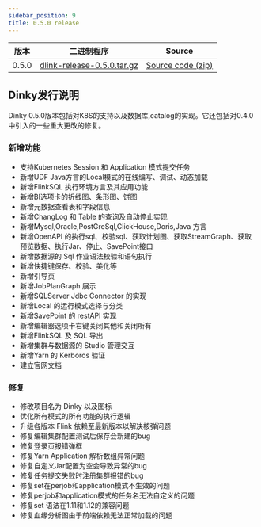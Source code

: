 ```yaml
---
sidebar_position: 9
title: 0.5.0 release
---
```


| 版本   | 二进制程序                                                                                                                | Source                                                                               |
|-------|----------------------------------------------------------------------------------------------------------------------|--------------------------------------------------------------------------------------|
| 0.5.0 | [dlink-release-0.5.0.tar.gz](https://github.com/DataLinkDC/dlink/releases/download/0.5.0/dlink-release-0.5.0.tar.gz) | [Source code (zip)](https://github.com/DataLinkDC/dlink/archive/refs/tags/0.5.0.zip) |



## Dinky发行说明

Dinky 0.5.0版本包括对K8S的支持以及数据库,catalog的实现。它还包括对0.4.0 中引入的一些重大更改的修复。

### 新增功能
- 支持Kubernetes Session 和 Application 模式提交任务
- 新增UDF Java方言的Local模式的在线编写、调试、动态加载
- 新增FlinkSQL 执行环境方言及其应用功能
- 新增BI选项卡的折线图、条形图、饼图
- 新增元数据查看表和字段信息
- 新增ChangLog 和 Table 的查询及自动停止实现
- 新增Mysql,Oracle,PostGreSql,ClickHouse,Doris,Java 方言
- 新增OpenAPI 的执行sql、校验sql、获取计划图、获取StreamGraph、获取预览数据、执行Jar、停止、SavePoint接口
- 新增数据源的 Sql 作业语法校验和语句执行
- 新增快捷键保存、校验、美化等
- 新增引导页
- 新增JobPlanGraph 展示
- 新增SQLServer Jdbc Connector 的实现
- 新增Local 的运行模式选择与分类
- 新增SavePoint 的 restAPI 实现
- 新增编辑器选项卡右键关闭其他和关闭所有
- 新增FlinkSQL 及 SQL 导出
- 新增集群与数据源的 Studio 管理交互
- 新增Yarn 的 Kerboros 验证
- 建立官网文档

### 修复
- 修改项目名为 Dinky 以及图标
- 优化所有模式的所有功能的执行逻辑
- 升级各版本 Flink 依赖至最新版本以解决核弹问题
- 修复编辑集群配置测试后保存会新建的bug
- 修复登录页报错弹框
- 修复Yarn Application 解析数组异常问题
- 修复自定义Jar配置为空会导致异常的bug
- 修复任务提交失败时注册集群报错的bug
- 修复set在perjob和application模式不生效的问题
- 修复perjob和application模式的任务名无法自定义的问题
- 修复set 语法在1.11和1.12的兼容问题
- 修复血缘分析图由于前端依赖无法正常加载的问题 
